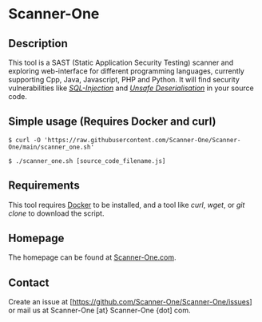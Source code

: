 # Scanner-One

## Description

This tool is a SAST (Static Application Security Testing) scanner and exploring web-interface
  for different programming languages,
  currently supporting Cpp, Java, Javascript, PHP and Python.
  It will find security vulnerabilities like
  [*SQL-Injection*](https://owasp.org/www-community/attacks/SQL_Injection)
  and [*Unsafe Deserialisation*](https://cwe.mitre.org/data/definitions/502.html) in your source code.

## Simple usage (Requires Docker and curl)

```
$ curl -O 'https://raw.githubusercontent.com/Scanner-One/Scanner-One/main/scanner_one.sh'

$ ./scanner_one.sh [source_code_filename.js]
```

## Requirements

This tool requires [Docker](https://docs.docker.com/get-docker/) to be installed, and a tool
  like *curl*, *wget*, or *git clone* to download the script.

## Homepage

The homepage can be found at [Scanner-One.com](https://Scanner-One.com).

## Contact

Create an issue at [https://github.com/Scanner-One/Scanner-One/issues] or mail us at Scanner-One [at} Scanner-One {dot] com.

<!--
**ScannerOne/ScannerOne** is a ✨ _special_ ✨ repository because its `README.md` (this file) appears on your GitHub profile.

Here are some ideas to get you started:

- 🔭 I’m currently working on ...
- 🌱 I’m currently learning ...
- 👯 I’m looking to collaborate on ...
- 🤔 I’m looking for help with ...
- 💬 Ask me about ...
- 📫 How to reach me: ...
- 😄 Pronouns: ...
- ⚡ Fun fact: ...
-->
